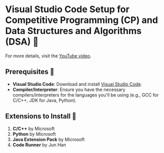 # Visual Studio Code Setup for Competitive Programming (CP) and Data Structures and Algorithms (DSA) 🚀

For more details, visit the [YouTube video](https://www.youtube.com/watch?v=h3uDCJ5mvgw).

## Prerequisites 📝
- **Visual Studio Code**: Download and install [Visual Studio Code](https://code.visualstudio.com/).
- **Compiler/Interpreter**: Ensure you have the necessary compilers/interpreters for the languages you'll be using (e.g., GCC for C/C++, JDK for Java, Python).

## Extensions to Install 🔌
1. **C/C++** by Microsoft
2. **Python** by Microsoft
3. **Java Extension Pack** by Microsoft
4. **Code Runner** by Jun Han